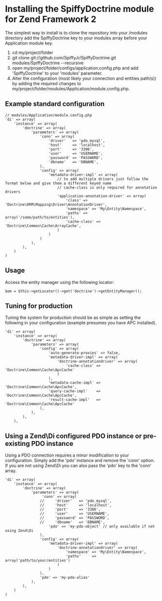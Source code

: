 # Installing the SpiffyDoctrine module for Zend Framework 2 
The simplest way to install is to clone the repository into your /modules directory add the 
SpiffyDoctrine key to your modules array before your Application module key.

  1. cd my/project/folder
  2. git clone git://github.com/SpiffyJr/SpiffyDoctrine.git modules/SpiffyDoctrine --recursive
  3. open my/project/folder/configs/application.config.php and add 'SpiffyDoctrine' to your 'modules' parameter.
  4. Alter the configuration (most likely your connection and entities path(s)) by adding the required changes to 
     my/project/folder/modules/Application/module.config.php.
     

## Example standard configuration
    // modules/Application/module.config.php
    'di' => array(
        'instance' => array(
            'doctrine' => array(
                'parameters' => array(
                    'conn' => array(
                        'driver'   => 'pdo_mysql',
                        'host'     => 'localhost',
                        'port'     => '3306', 
                        'user'     => 'USERNAME',
                        'password' => 'PASSWORD',
                        'dbname'   => 'DBNAME',
                    ),
                    'config' => array(
                        'metadata-driver-impl' => array(
                            // to add multiple drivers just follow the format below and give them a different keyed name
                            // cache-class is only required for annotation drivers
                            'application-annotation-driver' => array(
                                'class' => 'Doctrine\ORM\Mapping\Driver\AnnotationDriver',
                                'namespace' => 'My\Entity\Namespace',
                                'paths' => array('/some/path/to/entities'),
                                'cache-class' => 'Doctrine\Common\Cache\ArrayCache',
                            )
                        )
                    )
                ),
            ),
        )
    )
    
## Usage
Access the entity manager using the following locator: 

    $em = $this->getLocator()->get('doctrine')->getEntityManager();
    
## Tuning for production
Tuning the system for production should be as simple as setting the following in your
configuration (example presumes you have APC installed).

    'di' => array(
        'instance' => array(
            'doctrine' => array(
                'parameters' => array(
                    'config' => array(
                        'auto-generate-proxies' => false,
                        'metadata-driver-impl' => array(
                            'doctrine-annotationdriver' => array(
                                'cache-class' => 'Doctrine\Common\Cache\ApcCache'
                            )
                        ),
                        'metadata-cache-impl' => 'Doctrine\Common\Cache\ApcCache',
                        'query-cache-impl'    => 'Doctrine\Common\Cache\ApcCache',
                        'result-cache-impl'   => 'Doctrine\Common\Cache\ApcCache'
                    ),
                ),
            ),
        ),
        
## Using a Zend\Di configured PDO instance or pre-existing PDO instance
Using a PDO connection requires a minor modification to your configuration. Simply add the 'pdo' 
instance and remove the 'conn' option. If you are not using Zend\Di you can also pass the 'pdo'
key to the 'conn' array.

    'di' => array( 
        'instance' => array(
            'doctrine' => array(
                'parameters' => array(
                     'conn' => array(
                    //     'driver'   => 'pdo_mysql',
                    //     'host'     => 'localhost',
                    //     'port'     => '3306', 
                    //     'user'     => 'USERNAME',
                    //     'password' => 'PASSWORD',
                    //     'dbname'   => 'DBNAME',
                        'pdo' => 'my-pdo-object' // only available if not using Zend\Di
                    ),
                    'config' => array(
                        'metadata-driver-impl' => array(
                            'doctrine-annotationdriver' => array(
                                'namespace' => 'My\Entity\Namespace',
                                'paths'     => array('path/to/your/entities')
                            )
                        )
                    ),
                    'pdo' => 'my-pdo-alias'
                ),
            ),
        )
    )
